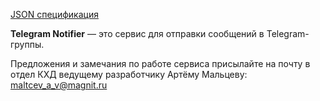 [JSON спецификация](/api/docs/json)

**Telegram Notifier** — это сервис для отправки сообщений в Telegram-группы.

Предложения и замечания по работе сервиса присылайте на почту в отдел КХД ведущему разработчику Артёму Мальцеву: [maltcev_a_v@magnit.ru](mailto:maltcev_a_v@magnit.ru)
